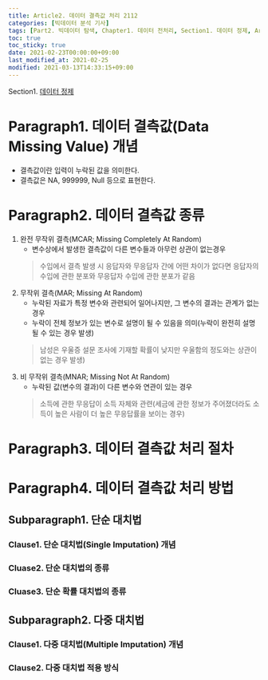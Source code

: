 ```yaml
---
title: Article2. 데이터 결측값 처리 2112
categories: [빅데이터 분석 기사]
tags: [Part2. 빅데이터 탐색, Chapter1. 데이터 전처리, Section1. 데이터 정제, Article2. 데이터 결측값 처리]
toc: true
toc_sticky: true
date: 2021-02-23T00:00:00+09:00
last_modified_at: 2021-02-25
modified: 2021-03-13T14:33:15+09:00
---
```


Section1. [데이터 정제]()

# Paragraph1. 데이터 결측값(Data Missing Value) 개념

- 결측값이란 입력이 누락된 값을 의미한다.
- 결측값은 NA, 999999, Null 등으로 표현한다.

# Paragraph2. 데이터 결측값 종류

1. 완전 무작위 결측(MCAR; Missing Completely At Random)
    - 변수상에서 발생한 결측값이 다른 변수들과 아무런 상관이 없는경우
    > 수입에서 결측 발생 시 응답자와 무응답자 간에 어떤 차이가 없다면 응답자의 수입에 관한 분포와 무응답자 수입에 관한 분포가 같음	
2. 무작위 결측(MAR; Missing At Random)
    - 누락된 자료가 특정 변수와 관련되어 일어나지만, 그 변수의 결과는 관계가 없는 경우
    - 누락이 전체 정보가 있는 변수로 설명이 될 수 있음을 의미(누락이 완전히 설명될 수 있는 경우 발생)
    > 남성은 우울증 설문 조사에 기재할 확률이 낮지만 우울함의 정도와는 상관이 없는 경우 발생)
3. 비 무작위 결측(MNAR; Missing Not At Random)
    - 누락된 값(변수의 결과)이 다른 변수와 연관이 있는 경우
    > 소득에 관한 무응답이 소득 자체와 관련(세금에 관한 정보가 주어졌더라도 소득이 높은 사람이 더 높은 무응답률을 보이는 경우)


# Paragraph3. 데이터 결측값 처리 절차

# Paragraph4. 데이터 결측값 처리 방법

## Subparagraph1. 단순 대치법

### Clause1. 단순 대치법(Single Imputation) 개념

### Cluase2. 단순 대치법의 종류

### Cluase3. 단순 확률 대치법의 종류

## Subparagraph2. 다중 대치법

### Clause1. 다중 대치법(Multiple Imputation) 개념

### Clause2. 다중 대치법 적용 방식
